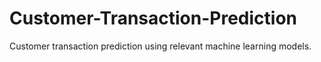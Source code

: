 # Customer-Transaction-Prediction
Customer transaction prediction using relevant machine learning models.
